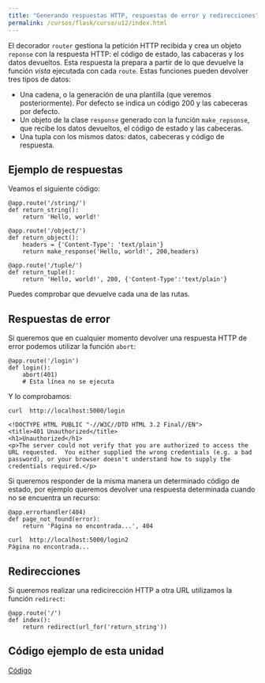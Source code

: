 ```yaml
---
title: "Generando respuestas HTTP, respuestas de error y redirecciones"
permalink: /cursos/flask/curso/u12/index.html
---
```


El decorador `router` gestiona la petición HTTP recibida y crea un objeto `reponse` con la respuesta HTTP: el código de estado, las cabaceras y los datos devueltos. Esta respuesta la prepara a partir de lo que devuelve la función *vista* ejecutada con cada `route`. Estas funciones pueden devolver tres tipos de datos:

* Una cadena, o la generación de una plantilla (que veremos posteriormente). Por defecto se indica un código 200 y las cabeceras por defecto.
* Un objeto de la clase `response` generado con la función `make_repsonse`, que recibe los datos devueltos, el código de estado y las cabeceras.
* Una tupla con los mismos datos: datos, cabeceras y código de respuesta.

## Ejemplo de respuestas

Veamos el siguiente código:

	@app.route('/string/')
	def return_string():
	    return 'Hello, world!'	

	@app.route('/object/')
	def return_object():
	    headers = {'Content-Type': 'text/plain'}
	    return make_response('Hello, world!', 200,headers)	

	@app.route('/tuple/')
	def return_tuple():
	    return 'Hello, world!', 200, {'Content-Type':'text/plain'}

Puedes comprobar que devuelve cada una de las rutas.

## Respuestas de error

Si queremos que en cualquier momento devolver una respuesta HTTP de error podemos utilizar la función `abort`:

	@app.route('/login')
	def login():
    	abort(401)
    	# Esta línea no se ejecuta

Y lo comprobamos:

	curl  http://localhost:5000/login	

	<!DOCTYPE HTML PUBLIC "-//W3C//DTD HTML 3.2 Final//EN">
	<title>401 Unauthorized</title>
	<h1>Unauthorized</h1>
	<p>The server could not verify that you are authorized to access the URL requested.  You either supplied the wrong credentials (e.g. a bad password), or your browser doesn't understand how to supply the credentials required.</p>

Si queremos responder de la misma manera un determinado código de estado, por ejemplo queremos devolver una respuesta determinada cuando no se encuentra un recurso:

	@app.errorhandler(404)
	def page_not_found(error):
	    return 'Página no encontrada...', 404

	curl  http://localhost:5000/login2 
	Página no encontrada...

## Redirecciones

Si queremos realizar una redicirección HTTP a otra URL utilizamos la función `redirect`:

	@app.route('/')
	def index():
	    return redirect(url_for('return_string'))

## Código ejemplo de esta unidad

[Código](https://github.com/josedom24/curso_flask/tree/master/ejemplos/u12)
